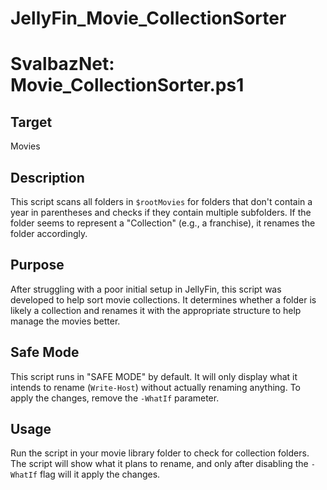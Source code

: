 # JellyFin_Movie_CollectionSorter

# SvalbazNet: Movie_CollectionSorter.ps1

## Target
Movies

## Description
This script scans all folders in `$rootMovies` for folders that don't contain a year in parentheses and checks if they contain multiple subfolders. If the folder seems to represent a "Collection" (e.g., a franchise), it renames the folder accordingly.

## Purpose
After struggling with a poor initial setup in JellyFin, this script was developed to help sort movie collections. It determines whether a folder is likely a collection and renames it with the appropriate structure to help manage the movies better.

## Safe Mode
This script runs in "SAFE MODE" by default. It will only display what it intends to rename (`Write-Host`) without actually renaming anything. To apply the changes, remove the `-WhatIf` parameter.

## Usage
Run the script in your movie library folder to check for collection folders. The script will show what it plans to rename, and only after disabling the `-WhatIf` flag will it apply the changes.
